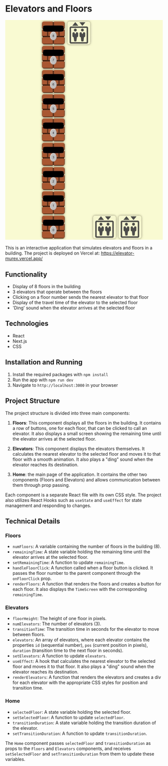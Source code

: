 # Elevators and Floors

![Screenshot](/public/screenshot.jpeg?raw=true "Screenshot")

This is an interactive application that simulates elevators and floors in a building. The project is deployed on Vercel at: https://elevator-murex.vercel.app/

## Functionality

- Display of 8 floors in the building
- 3 elevators that operate between the floors
- Clicking on a floor number sends the nearest elevator to that floor
- Display of the travel time of the elevator to the selected floor
- 'Ding' sound when the elevator arrives at the selected floor

## Technologies

- React
- Next.js
- CSS

## Installation and Running

1. Install the required packages with `npm install`
2. Run the app with `npm run dev`
3. Navigate to `http://localhost:3000` in your browser

## Project Structure

The project structure is divided into three main components:

1. **Floors**: This component displays all the floors in the building. It contains a row of buttons, one for each floor, that can be clicked to call an elevator. It also displays a small screen showing the remaining time until the elevator arrives at the selected floor.

2. **Elevators**: This component displays the elevators themselves. It calculates the nearest elevator to the selected floor and moves it to that floor with a smooth animation. It also plays a "ding" sound when the elevator reaches its destination.

3. **Home**: the main page of the application. It contains the other two components (Floors and Elevators) and allows communication between them through prop passing.

Each component is a separate React file with its own CSS style. The project also utilizes React Hooks such as `useState` and `useEffect` for state management and responding to changes.

## Technical Details

### Floors

- `numFloors`: A variable containing the number of floors in the building (8).
- `remainingTime`: A state variable holding the remaining time until the elevator arrives at the selected floor.
- `setRemainingTime`: A function to update `remainingTime`.
- `handleFloorClick`: A function called when a floor button is clicked. It passes the floor number to the parent component through the `onFloorClick` prop.
- `renderFloors`: A function that renders the floors and creates a button for each floor. It also displays the `TimeScreen` with the corresponding `remainingTime`.

### Elevators

- `floorHeight`: The height of one floor in pixels.
- `numElevators`: The number of elevators (3).
- `transitionTime`: The transition time in seconds for the elevator to move between floors.
- `elevators`: An array of elevators, where each elevator contains the properties `id` (sequential number), `pos` (current position in pixels), `duration` (transition time to the next floor in seconds).
- `setElevators`: A function to update `elevators`.
- `useEffect`: A hook that calculates the nearest elevator to the selected floor and moves it to that floor. It also plays a "ding" sound when the elevator reaches its destination.
- `renderElevators`: A function that renders the elevators and creates a div for each elevator with the appropriate CSS styles for position and transition time.

### Home

- `selectedFloor`: A state variable holding the selected floor.
- `setSelectedFloor`: A function to update `selectedFloor`.
- `transitionDuration`: A state variable holding the transition duration of the elevator.
- `setTransitionDuration`: A function to update `transitionDuration`.

The `Home` component passes `selectedFloor` and `transitionDuration` as props to the `Floors` and `Elevators` components, and receives `setSelectedFloor` and `setTransitionDuration` from them to update these variables.

